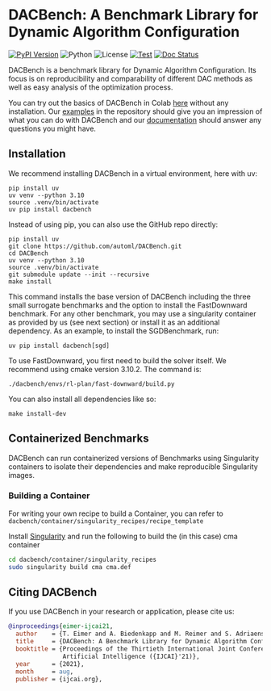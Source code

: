 # DACBench: A Benchmark Library for Dynamic Algorithm Configuration

[![PyPI Version](https://img.shields.io/pypi/v/dacbench.svg)](https://pypi.python.org/pypi/dacbench)
![Python](https://img.shields.io/badge/Python-3.10-3776AB)
![License](https://img.shields.io/github/license/automl/dacbench)
[![Test](https://github.com/automl/dacbench/actions/workflows/pytest.yml/badge.svg)](https://github.com/automl/DACBench/actions/workflows/pytest.yml)
[![Doc Status](https://github.com/automl/DACBench/actions/workflows/docs.yml/badge.svg)](https://github.com/automl/DACBench/actions/workflows/docs.yml)

DACBench is a benchmark library for Dynamic Algorithm Configuration.
Its focus is on reproducibility and comparability of different DAC methods as well as easy analysis of the optimization process.

You can try out the basics of DACBench in Colab [here](https://colab.research.google.com/drive/1XQhJM2ErvDMu7eSSWFFEedGdw8GRChIE?usp=sharing) without any installation.
Our [examples](https://github.com/automl/DACBench/tree/main/examples) in the repository should give you an impression of what you can do with DACBench and 
our [documentation](https://automl.github.io/DACBench/) should answer any questions you might have. 


## Installation
We recommend installing DACBench in a virtual environment, here with uv:

```
pip install uv
uv venv --python 3.10
source .venv/bin/activate
uv pip install dacbench
```

Instead of using pip, you can also use the GitHub repo directly:
```
pip install uv
git clone https://github.com/automl/DACBench.git
cd DACBench
uv venv --python 3.10
source .venv/bin/activate
git submodule update --init --recursive
make install
```
This command installs the base version of DACBench including the three small surrogate benchmarks and the option to install the FastDownward benchmark.
For any other benchmark, you may use a singularity container as provided by us (see next section) or install it as an additional dependency. As an example, 
to install the SGDBenchmark, run:

```
uv pip install dacbench[sgd]
```

To use FastDownward, you first need to build the solver itself. We recommend using
cmake version 3.10.2. The command is:
```
./dacbench/envs/rl-plan/fast-downward/build.py
```

You can also install all dependencies like so:
```
make install-dev
```

## Containerized Benchmarks

DACBench can run containerized versions of Benchmarks using Singularity containers to isolate their dependencies and make reproducible Singularity images. 


### Building a Container

For writing your own recipe to build a Container, you can refer to `dacbench/container/singularity_recipes/recipe_template`  

Install [Singularity](https://docs.sylabs.io/guides/3.6/user-guide/) and run the following to build the (in this case) cma container

```bash
cd dacbench/container/singularity_recipes
sudo singularity build cma cma.def
```

## Citing DACBench
If you use DACBench in your research or application, please cite us:

```bibtex
@inproceedings{eimer-ijcai21,
  author    = {T. Eimer and A. Biedenkapp and M. Reimer and S. Adriaensen and F. Hutter and M. Lindauer},
  title     = {DACBench: A Benchmark Library for Dynamic Algorithm Configuration},
  booktitle = {Proceedings of the Thirtieth International Joint Conference on
               Artificial Intelligence ({IJCAI}'21)},
  year      = {2021},
  month     = aug,
  publisher = {ijcai.org},
```
